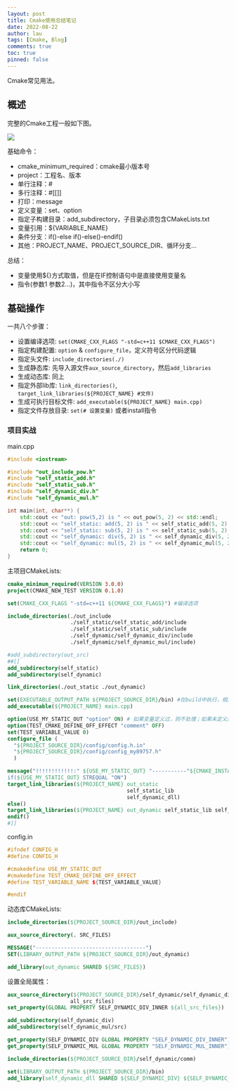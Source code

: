 ```yaml
---
layout: post
title: Cmake使用总结笔记
date: 2022-08-22
author: lau
tags: [Cmake, Blog]
comments: true
toc: true
pinned: false
---
```


Cmake常见用法。

<!-- more -->

## 概述

完整的Cmake工程一般如下图。

![](http://assets.processon.com/chart_image/6302f50f0e3e7437cac4c9bb.png)

基础命令：

- cmake_minimum_required：cmake最小版本号
- project：工程名、版本
- 单行注释：#
- 多行注释：#[[]]
- 打印：message
- 定义变量：set、option
- 指定子构建目录：add_subdirectory，子目录必须包含CMakeLists.txt
- 变量引用：${VARIABLE_NAME}
- 条件分支：if()-else if()-else()-endif()
- 其他：PROJECT_NAME、PROJECT_SOURCE_DIR、循环分支…

总结：
-  变量使用${}方式取值，但是在IF控制语句中是直接使用变量名
-  指令(参数1 参数2...)，其中指令不区分大小写

## 基础操作
一共八个步骤：
- 设置编译选项: `set(CMAKE_CXX_FLAGS "-std=c++11 $CMAKE_CXX_FLAGS")`
- 指定构建配置: `option` & `configure_file`，定义符号区分代码逻辑
- 指定头文件: `include_directories(./)`
- 生成静态库: 先导入源文件`aux_source_directory`，然后`add_libraries`
- 生成动态库: 同上
- 指定外部lib库: `link_directories()`, `target_link_libraries(${PROJECT_NAME} #文件)`
- 生成可执行目标文件: `add_executable(${PROJECT_NAME} main.cpp)`
- 指定文件存放目录: `set(# 设置变量)` 或者install指令
### 项目实战
main.cpp
```c++
#include <iostream>

#include "out_include_pow.h"
#include "self_static_add.h"
#include "self_static_sub.h"
#include "self_dynamic_div.h"
#include "self_dynamic_mul.h"

int main(int, char**) {
    std::cout << "out: pow(5,2) is " << out_pow(5, 2) << std::endl;
    std::cout << "self_static: add(5, 2) is " << self_static_add(5, 2) << std::endl;
    std::cout << "self_static: sub(5, 2) is " << self_static_sub(5, 2) << std::endl;
    std::cout << "self_dynamic: div(5, 2) is " << self_dynamic_div(5, 2) << std::endl;
    std::cout << "self_dynamic: mul(5, 2) is " << self_dynamic_mul(5, 2) << std::endl;
    return 0;
}
```
主项目CMakeLists:
```cmake
cmake_minimum_required(VERSION 3.0.0)
project(CMAKE_NEW_TEST VERSION 0.1.0)

set(CMAKE_CXX_FLAGS "-std=c++11 ${CMAKE_CXX_FLAGS}") #编译选项

include_directories(./out_include 
                    ./self_static/self_static_add/include 
                    ./self_static/self_static_sub/include
                    ./self_dynamic/self_dynamic_div/include
                    ./self_dynamic/self_dynamic_mul/include)

#add_subdirectory(out_src)
##[[
add_subdirectory(self_static)
add_subdirectory(self_dynamic)

link_directories(./out_static ./out_dynamic)

set(EXECUTABLE_OUTPUT_PATH ${PROJECT_SOURCE_DIR}/bin) #在build中执行，相对路径就是相对build。复杂过程使用install
add_executable(${PROJECT_NAME} main.cpp)

option(USE_MY_STATIC_OUT "option" ON) # 如果变量定义过，则不处理；如果未定义过，则设置默认值
option(TEST_CMAKE_DEFINE_OFF_EFFECT "comment" OFF)
set(TEST_VARIABLE_VALUE 0)
configure_file (
  "${PROJECT_SOURCE_DIR}/config/config.h.in"
  "${PROJECT_SOURCE_DIR}/config/config_my89757.h"
  )

message("!!!!!!!!!!!!:" ${USE_MY_STATIC_OUT} "-----------"${CMAKE_INSTALL_PREFIX})
if(${USE_MY_STATIC_OUT} STREQUAL "ON")
target_link_libraries(${PROJECT_NAME} out_static 
                                      self_static_lib 
                                      self_dynamic_dll)
else()
target_link_libraries(${PROJECT_NAME} out_dynamic self_static_lib self_dynamic_dll)
endif()
#]]
```
config.in
```c++
#ifndef CONFIG_H
#define CONFIG_H

#cmakedefine USE_MY_STATIC_OUT
#cmakedefine TEST_CMAKE_DEFINE_OFF_EFFECT
#define TEST_VARIABLE_NAME ${TEST_VARIABLE_VALUE}

#endif
```

动态库CMakeLists:
```cmake
include_directories(${PROJECT_SOURCE_DIR}/out_include)

aux_source_directory(. SRC_FILES)

MESSAGE("-----------------------------------")
SET(LIBRARY_OUTPUT_PATH ${PROJECT_SOURCE_DIR}/out_dynamic)

add_library(out_dynamic SHARED ${SRC_FILES})
```

设置全局属性：
```cmake
aux_source_directory(${PROJECT_SOURCE_DIR}/self_dynamic/self_dynamic_div/src 
                    all_src_files)
set_property(GLOBAL PROPERTY SELF_DYNAMIC_DIV_INNER ${all_src_files})
```

```cmake
add_subdirectory(self_dynamic_div)
add_subdirectory(self_dynamic_mul/src)

get_property(SELF_DYNAMIC_DIV GLOBAL PROPERTY "SELF_DYNAMIC_DIV_INNER")
get_property(SELF_DYNAMIC_MUL GLOBAL PROPERTY "SELF_DYNAMIC_MUL_INNER")

include_directories(${PROJECT_SOURCE_DIR}/self_dynamic/comm)

set(LIBRARY_OUTPUT_PATH ${PROJECT_SOURCE_DIR}/bin)
add_library(self_dynamic_dll SHARED ${SELF_DYNAMIC_DIV} ${SELF_DYNAMIC_MUL})
```


